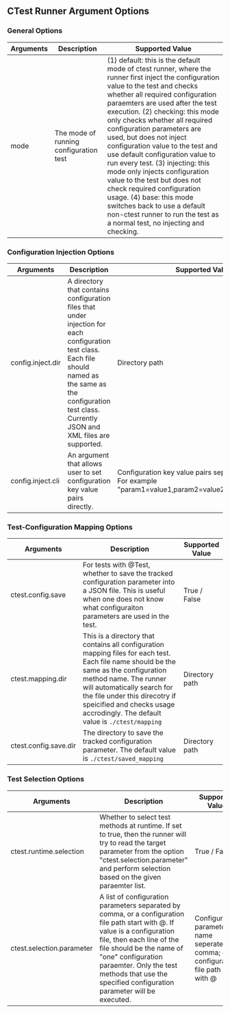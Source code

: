 ## CTest Runner Argument Options

### General Options
| Arguments            | Description                                                                                                                                                                                                                                                                                                    | Supported Value                                                                                                                                                                                                                                                                                                                                                                                                                                                                                                                                                                                                                                                                     |
|----------------------|----------------------------------------------------------------------------------------------------------------------------------------------------------------------------------------------------------------------------------------------------------------------------------------------------------------|-------------------------------------------------------------------------------------------------------------------------------------------------------------------------------------------------------------------------------------------------------------------------------------------------------------------------------------------------------------------------------------------------------------------------------------------------------------------------------------------------------------------------------------------------------------------------------------------------------------------------------------------------------------------------------------|
| mode                 | The mode of running configuration test                                                                                                                                                                                                                                                                         | (1) default: this is the default mode of ctest runner, where the runner first inject the configuration value to the test and checks whether all required configuration paraemters are used after the test execution. (2) checking: this mode only checks whether all required configuration parameters are used, but does not inject configuration value to the test and use default configuration value to run every test. (3) injecting: this mode only injects configuration value to the test but does not check required configuration usage. (4) base: this mode switches back to use a default non-ctest runner to run the test as a normal test, no injecting and checking. |

### Configuration Injection Options
| Arguments            | Description                                                                                                                                                                                                                                                                                                    | Supported Value                                                                                                                                                                                                                                                                                                                                                                                                                                                                                                                                                                                                                                                                     |
|----------------------|----------------------------------------------------------------------------------------------------------------------------------------------------------------------------------------------------------------------------------------------------------------------------------------------------------------|-------------------------------------------------------------------------------------------------------------------------------------------------------------------------------------------------------------------------------------------------------------------------------------------------------------------------------------------------------------------------------------------------------------------------------------------------------------------------------------------------------------------------------------------------------------------------------------------------------------------------------------------------------------------------------------|
| config.inject.dir    | A directory that contains configuration files that under injection for each configuration test class. Each file should named as the same as the configuration test class. Currently JSON and XML files are supported.                                                                                          | Directory path                                                                                                                                                                                                                                                                                                                                                                                                                                                                                                                                                                                                                                                                      |
| config.inject.cli    | An argument that allows user to set configuration key value pairs directly.                                                                                                                                                                                                                                    | Configuration key value pairs seperated by comma. For example "param1=value1,param2=value2,...,paramN=valueN"                                                                                                                                                                                                                                                                                                                                                                                                                                                                                                                                                                       |

### Test-Configuration Mapping Options
| Arguments            | Description                                                                                                                                                                                                                                                                                                    | Supported Value                                                                                                                                                                                                                                                                                                                                                                                                                                                                                                                                                                                                                                                                     |
|----------------------|----------------------------------------------------------------------------------------------------------------------------------------------------------------------------------------------------------------------------------------------------------------------------------------------------------------|-------------------------------------------------------------------------------------------------------------------------------------------------------------------------------------------------------------------------------------------------------------------------------------------------------------------------------------------------------------------------------------------------------------------------------------------------------------------------------------------------------------------------------------------------------------------------------------------------------------------------------------------------------------------------------------|
| ctest.config.save     | For tests with @Test, whether to save the tracked configuration parameter into a JSON file. This is useful when one does not know what configuraiton parameters are used in the test.                                                                                                                          | True / False                                                                                                                                                                                                                                                                                                                                                                                                                                                                                                                                                                                                                                                                        |
| ctest.mapping.dir   | This is a directory that contains all configuration mapping files for each test. Each file name should be the same as the configuration method name. The runner will automatically search for the file under this direcotry if speicified and checks usage accrodingly. The default value is `./ctest/mapping` | Directory path                                                                                                                                                                                                                                                                                                                                                                                                                                                                                                                                                                                                                                                                      |
| ctest.config.save.dir | The directory to save the tracked configuration parameter. The default value is `./ctest/saved_mapping`                                                                                                                                                                                                        | Directory path                                                                                                                                                                                                                                                                                                                                                                                                                                                                                                                                                                                                                                                                      |

### Test Selection Options
| Arguments            | Description                                                                                                                                                                                                                                                                                                | Supported Value                                                                            |
|----------------------|------------------------------------------------------------------------------------------------------------------------------------------------------------------------------------------------------------------------------------------------------------------------------------------------------------|--------------------------------------------------------------------------------------------|
| ctest.runtime.selection | Whether to select test methods at runtime. If set to true, then the runner will try to read the target parameter from the option "ctest.selection.parameter" and perform selection based on the given paraemter list.                                                                                      | True / False                                                                              |
| ctest.selection.parameter | A list of configuration parameters separated by comma, or a configuration file path start with @. If value is a configuration file, then each line of the file should be the name of "one" configuration paraemter. Only the test methods that use the specified configuration parameter will be executed. | Configuration parameter name seperated by comma; or a configuration file path start with @ |


